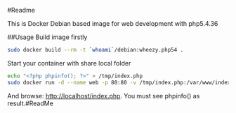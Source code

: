 #Readme

This is Docker Debian based image for web development with php5.4.36

##Usage
Build image firstly

```bash
sudo docker build --rm -t `whoami`/debian:wheezy.php54 .
```

Start your container with share local folder

```bash
echo "<?php phpinfo(); ?>" > /tmp/index.php
sudo docker run -d --name web -p 80:80 -v /tmp/index.php:/var/www/index.php jdoe/debian:wheezy.php54
```

And browse: [http://localhost/index.php](http://localhost/index.php). You must see phpinfo() as result.#ReadMe
